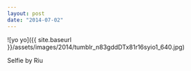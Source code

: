 ```yaml
---
layout: post
date: "2014-07-02"
---
```


![yo yo]({{ site.baseurl }}/assets/images/2014/tumblr_n83gddDTx81r16syio1_640.jpg)

Selfie by Riu
